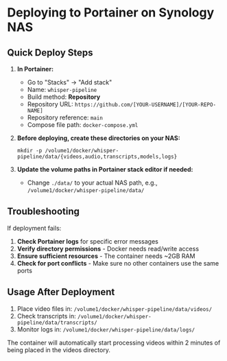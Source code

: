 # Deploying to Portainer on Synology NAS

## Quick Deploy Steps

1. **In Portainer:**
   - Go to "Stacks" → "Add stack"
   - Name: `whisper-pipeline`
   - Build method: **Repository**
   - Repository URL: `https://github.com/[YOUR-USERNAME]/[YOUR-REPO-NAME]`
   - Repository reference: `main`
   - Compose file path: `docker-compose.yml`

2. **Before deploying, create these directories on your NAS:**
   ```
   mkdir -p /volume1/docker/whisper-pipeline/data/{videos,audio,transcripts,models,logs}
   ```

3. **Update the volume paths in Portainer stack editor if needed:**
   - Change `./data/` to your actual NAS path, e.g., `/volume1/docker/whisper-pipeline/data/`

## Troubleshooting

If deployment fails:

1. **Check Portainer logs** for specific error messages
2. **Verify directory permissions** - Docker needs read/write access
3. **Ensure sufficient resources** - The container needs ~2GB RAM
4. **Check for port conflicts** - Make sure no other containers use the same ports

## Usage After Deployment

1. Place video files in: `/volume1/docker/whisper-pipeline/data/videos/`
2. Check transcripts in: `/volume1/docker/whisper-pipeline/data/transcripts/`
3. Monitor logs in: `/volume1/docker/whisper-pipeline/data/logs/`

The container will automatically start processing videos within 2 minutes of being placed in the videos directory.